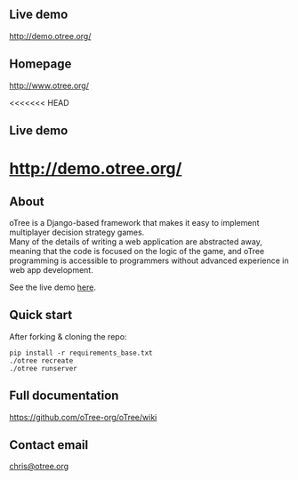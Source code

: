 ## Live demo
http://demo.otree.org/

## Homepage

http://www.otree.org/

<<<<<<< HEAD
## Live demo

http://demo.otree.org/
=======
## About

oTree is a Django-based framework that makes it easy to implement multiplayer decision strategy games.  
Many of the details of writing a web application are abstracted away, 
meaning that the code is focused on the logic of the game,
and oTree programming is accessible to programmers without advanced experience in web app development.

See the live demo [here](http://demo.otree.org/).

## Quick start
After forking & cloning the repo:

    pip install -r requirements_base.txt
    ./otree recreate
    ./otree runserver

## Full documentation
https://github.com/oTree-org/oTree/wiki

## Contact email
chris@otree.org
